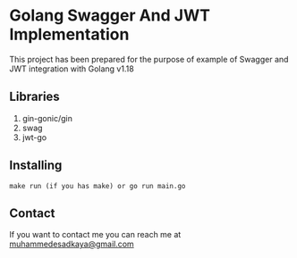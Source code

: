 # Golang Swagger And JWT Implementation

This project has been prepared for the purpose of example of Swagger and JWT integration with Golang v1.18

## Libraries

1. gin-gonic/gin
2. swag
3. jwt-go

## Installing

```
make run (if you has make) or go run main.go
```

## Contact

If you want to contact me you can reach me at <muhammedesadkaya@gmail.com>